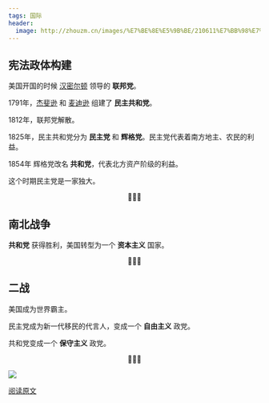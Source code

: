 ```yaml
---
tags: 国际
header:
  image: http://zhouzm.cn/images/%E7%BE%8E%E5%9B%BE/210611%E7%BB%98%E7%94%BB.jpg
---
```

## 宪法政体构建
美国开国的时候 <u>汉密尔顿</u> 领导的 **联邦党**。

1791年，<u>杰斐逊</u> 和 <u>麦迪逊</u> 组建了 **民主共和党**。

1812年，联邦党解散。

1825年，民主共和党分为 **民主党** 和 **辉格党**。民主党代表着南方地主、农民的利益。

1854年 辉格党改名 **共和党**，代表北方资产阶级的利益。

这个时期民主党是一家独大。

<center>🌸🌸🌸</center>

## 南北战争

**共和党** 获得胜利，美国转型为一个 **资本主义** 国家。

<center>🌸🌸🌸</center>

## 二战

美国成为世界霸主。

民主党成为新一代移民的代言人，变成一个 **自由主义** 政党。

共和党变成一个 **保守主义** 政党。

<center>🌸🌸🌸</center>

![](http://assets.processon.com/chart_image/60c3ca591e085306cf75f4bc.png)

[阅读原文](https://m.toutiao.com/is/JvkScN3/)

